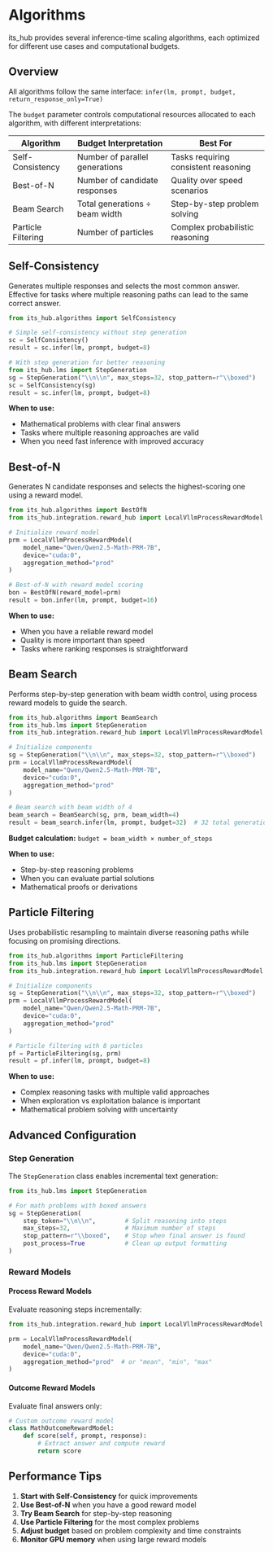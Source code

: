 # Algorithms

its_hub provides several inference-time scaling algorithms, each optimized for different use cases and computational budgets.

## Overview

All algorithms follow the same interface: `infer(lm, prompt, budget, return_response_only=True)`

The `budget` parameter controls computational resources allocated to each algorithm, with different interpretations:

| Algorithm | Budget Interpretation | Best For |
|-----------|----------------------|----------|
| Self-Consistency | Number of parallel generations | Tasks requiring consistent reasoning |
| Best-of-N | Number of candidate responses | Quality over speed scenarios |
| Beam Search | Total generations ÷ beam width | Step-by-step problem solving |
| Particle Filtering | Number of particles | Complex probabilistic reasoning |

## Self-Consistency

Generates multiple responses and selects the most common answer. Effective for tasks where multiple reasoning paths can lead to the same correct answer.

```python
from its_hub.algorithms import SelfConsistency

# Simple self-consistency without step generation
sc = SelfConsistency()
result = sc.infer(lm, prompt, budget=8)

# With step generation for better reasoning
from its_hub.lms import StepGeneration
sg = StepGeneration("\\n\\n", max_steps=32, stop_pattern=r"\\boxed")
sc = SelfConsistency(sg)
result = sc.infer(lm, prompt, budget=8)
```

**When to use:**
- Mathematical problems with clear final answers
- Tasks where multiple reasoning approaches are valid
- When you need fast inference with improved accuracy

## Best-of-N

Generates N candidate responses and selects the highest-scoring one using a reward model.

```python
from its_hub.algorithms import BestOfN
from its_hub.integration.reward_hub import LocalVllmProcessRewardModel

# Initialize reward model
prm = LocalVllmProcessRewardModel(
    model_name="Qwen/Qwen2.5-Math-PRM-7B",
    device="cuda:0",
    aggregation_method="prod"
)

# Best-of-N with reward model scoring
bon = BestOfN(reward_model=prm)
result = bon.infer(lm, prompt, budget=16)
```

**When to use:**
- When you have a reliable reward model
- Quality is more important than speed
- Tasks where ranking responses is straightforward

## Beam Search

Performs step-by-step generation with beam width control, using process reward models to guide the search.

```python
from its_hub.algorithms import BeamSearch
from its_hub.lms import StepGeneration
from its_hub.integration.reward_hub import LocalVllmProcessRewardModel

# Initialize components
sg = StepGeneration("\\n\\n", max_steps=32, stop_pattern=r"\\boxed")
prm = LocalVllmProcessRewardModel(
    model_name="Qwen/Qwen2.5-Math-PRM-7B",
    device="cuda:0",
    aggregation_method="prod"
)

# Beam search with beam width of 4
beam_search = BeamSearch(sg, prm, beam_width=4)
result = beam_search.infer(lm, prompt, budget=32)  # 32 total generations
```

**Budget calculation:** `budget = beam_width × number_of_steps`

**When to use:**
- Step-by-step reasoning problems
- When you can evaluate partial solutions
- Mathematical proofs or derivations

## Particle Filtering

Uses probabilistic resampling to maintain diverse reasoning paths while focusing on promising directions.

```python
from its_hub.algorithms import ParticleFiltering
from its_hub.lms import StepGeneration
from its_hub.integration.reward_hub import LocalVllmProcessRewardModel

# Initialize components
sg = StepGeneration("\\n\\n", max_steps=32, stop_pattern=r"\\boxed")
prm = LocalVllmProcessRewardModel(
    model_name="Qwen/Qwen2.5-Math-PRM-7B",
    device="cuda:0",
    aggregation_method="prod"
)

# Particle filtering with 8 particles
pf = ParticleFiltering(sg, prm)
result = pf.infer(lm, prompt, budget=8)
```

**When to use:**
- Complex reasoning tasks with multiple valid approaches
- When exploration vs exploitation balance is important
- Mathematical problem solving with uncertainty

## Advanced Configuration

### Step Generation

The `StepGeneration` class enables incremental text generation:

```python
from its_hub.lms import StepGeneration

# For math problems with boxed answers
sg = StepGeneration(
    step_token="\\n\\n",        # Split reasoning into steps
    max_steps=32,               # Maximum number of steps
    stop_pattern=r"\\boxed",    # Stop when final answer is found
    post_process=True           # Clean up output formatting
)
```

### Reward Models

#### Process Reward Models
Evaluate reasoning steps incrementally:

```python
from its_hub.integration.reward_hub import LocalVllmProcessRewardModel

prm = LocalVllmProcessRewardModel(
    model_name="Qwen/Qwen2.5-Math-PRM-7B",
    device="cuda:0",
    aggregation_method="prod"  # or "mean", "min", "max"
)
```

#### Outcome Reward Models
Evaluate final answers only:

```python
# Custom outcome reward model
class MathOutcomeRewardModel:
    def score(self, prompt, response):
        # Extract answer and compute reward
        return score
```

## Performance Tips

1. **Start with Self-Consistency** for quick improvements
2. **Use Best-of-N** when you have a good reward model
3. **Try Beam Search** for step-by-step reasoning
4. **Use Particle Filtering** for the most complex problems
5. **Adjust budget** based on problem complexity and time constraints
6. **Monitor GPU memory** when using large reward models